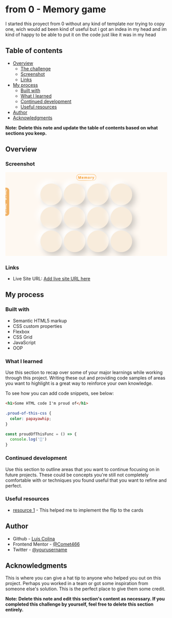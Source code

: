 # from 0 - Memory game

I started this proyect from 0 without any kind of template nor trying to copy one, wich would ad been kind of useful but i got an indea in my head and im kind of happy to be able to put it on the code
just like it was in my head

## Table of contents

- [Overview](#overview)
  - [The challenge](#the-challenge)
  - [Screenshot](#screenshot)
  - [Links](#links)
- [My process](#my-process)
  - [Built with](#built-with)
  - [What I learned](#what-i-learned)
  - [Continued development](#continued-development)
  - [Useful resources](#useful-resources)
- [Author](#author)
- [Acknowledgments](#acknowledgments)

**Note: Delete this note and update the table of contents based on what sections you keep.**

## Overview



### Screenshot

![](./screenshot.png)


### Links

- Live Site URL: [Add live site URL here](https://silkiercomet.github.io/memory-game/)

## My process



### Built with

- Semantic HTML5 markup
- CSS custom properties
- Flexbox
- CSS Grid
- JavaScript
- OOP


### What I learned

Use this section to recap over some of your major learnings while working through this project. Writing these out and providing code samples of areas you want to highlight is a great way to reinforce your own knowledge.

To see how you can add code snippets, see below:

```html
<h1>Some HTML code I'm proud of</h1>
```
```css
.proud-of-this-css {
  color: papayawhip;
}
```
```js
const proudOfThisFunc = () => {
  console.log('🎉')
}
```



### Continued development

Use this section to outline areas that you want to continue focusing on in future projects. These could be concepts you're still not completely comfortable with or techniques you found useful that you want to refine and perfect.

### Useful resources

- [resource 1](https://www.dottedsquirrel.com/hover-flip-card/) - This helped me to implement the flip to the cards


## Author

- Github - [Luis Colina](https://github.com/Silkiercomet)
- Frontend Mentor - [@Comet466](https://www.frontendmentor.io/profile/Comet466)
- Twitter - [@yourusername](https://www.twitter.com/LuisHill9)


## Acknowledgments

This is where you can give a hat tip to anyone who helped you out on this project. Perhaps you worked in a team or got some inspiration from someone else's solution. This is the perfect place to give them some credit.

**Note: Delete this note and edit this section's content as necessary. If you completed this challenge by yourself, feel free to delete this section entirely.**
